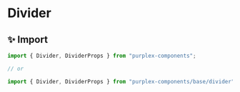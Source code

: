# Divider

## ✨ Import

```typescript
import { Divider, DividerProps } from "purplex-components";

// or

import { Divider, DividerProps } from "purplex-components/base/divider";
```
